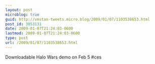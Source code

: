 ```yaml
---
layout: post
microblog: true
guid: http://vmstan-tweets.micro.blog/2009/01/07/1103538653.html
post_id: 3053131
date: 2009-01-07T21:24:03-0600
lastmod: 2009-01-07T21:24:03-0600
type: post
url: /2009/01/07/1103538653.html
---
```

Downloadable Halo Wars demo on Feb 5 #ces
